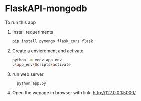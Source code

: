# FlaskAPI-mongodb

To run this app

1. Install requeriments
   ```bash
   pip install pymongo flask_cors flask
   ```
2. Create a envieroment and activate
   ```bash
   python -m venv app_env
   .\app_env\Scripts\activate
   ```
4.  run web server
    ```python
      python app.py
    ```
5. Open the wepage in browser with link: http://127.0.0.1:5000/

